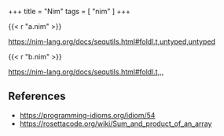 +++
title = "Nim"
tags = [ "nim" ]
+++

{{< r "a.nim" >}}

<https://nim-lang.org/docs/sequtils.html#foldl.t,untyped,untyped>

{{< r "b.nim" >}}

<https://nim-lang.org/docs/sequtils.html#foldl.t,,,>

## References

- <https://programming-idioms.org/idiom/54>
- <https://rosettacode.org/wiki/Sum_and_product_of_an_array>
